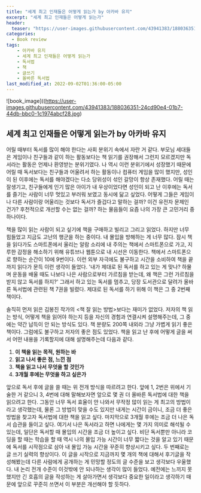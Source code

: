 ```yaml
---
title: "세계 최고 인재들은 어떻게 읽는가 by 아카바 유지"
excerpt: "세계 최고 인재들은 어떻게 읽는가"
header:
  teaser: "https://user-images.githubusercontent.com/43941383/188036351-24cd90e4-01b7-44db-bbc0-1c1974abcf28.jpg"
categories:
  - Book review
tags:
    - 아카바 유지
    - 세계 최고 인재들은 어떻게 읽는가
    - 독서법
    - 책
    - 글쓰기
    - 올바른 독서법
last_modified_at: 2022-09-02T01:36:00-05:00
---
```


![book_image]((https://user-images.githubusercontent.com/43941383/188036351-24cd90e4-01b7-44db-bbc0-1c1974abcf28.jpg)

## 세계 최고 인재들은 어떻게 읽는가 by 아카바 유지

어릴 때부터 독서를 많이 해야 한다는 사회 분위기 속에서 자란 거 같다. 부모님 세대들은 게임이나 친구들과 같이 하는 활동보다는 책 읽기를 권장해서 그런지 모르겠지만 독서라는 활동은 언제나 환영받는 분위기였다. 나 역시 이런 분위기에서 성장했기 때문에 어릴 때 독서보다는 친구들과 어울려서 하는 활동이나 컴퓨터 게임을 많이 했지만, 성인이 된 이후에는 독서를 해야겠다는 다소 당위성이 섞인 갈망이 항상 존재했다. 어릴 때는 잘생기고, 친구들에게 인기 많은 아이가 내 우상이었다면 성인이 되고 난 이후에는 독서를 즐기는 사람이 너무 멋있고 부러워 보였고 동시에 닮고 싶었다. 어떻게 그들은 게임이나 다른 사람이랑 어울리는 것보다 독서가 즐겁다고 말하는 걸까? 이건 유전자 문제인 건가? 후천적으로 개선할 수는 없는 걸까? 하는 물음들이 요즘 나의 가장 큰 고민거리 중 하나이다.

책을 많이 읽는 사람이 되고 싶기에 책을 구매하고 빌리고 그리고 읽었다. 하지만 너무 힘들었고 지금도 고난의 행군을 하는 중이다. 내 몰입을 방해하는 게 너무 많다. 잠시 책을 읽다가도 스마트폰에서 울리는 알람 소리에 내 주의는 책에서 스마트폰으로 가고, 지루한 감정을 해소하기 위해 유튜브나 웹툰으로 내 시선은 이동한다. 책에서 스마트폰으로 향하는 순간이 10에 9번이다. 이런 외부 자극에도 불구하고 시간을 소비하여 책을 끝까지 읽다가 문득 이런 생각이 들었다. '내가 제대로 된 독서를 하고 있는 게 맞나? 하물며 운동을 배울 때도 나보다 나은 사람으로부터 가르침을 받는데, 왜 책은 그런 가르침을 받지 않고 독서를 하지?' 그래서 하고 있는 독서를 멈추고, 당장 도서관으로 달려가 올바른 독서법에 관련된 책 7권을 빌렸다. 제대로 된 독서를 하기 위해 이 책은 그 중 2번째 책이다.

솔직히 먼저 읽은 김봉진 작가의 <책 잘 읽는 방법>보다는 재미가 없었다. 저자의 책 읽는 방식, 어떻게 책을 읽어야 하는지 등을 자신의 경험과 연결시켜 설명해주는데, 그 중에는 약간 납득이 안 되는 방식도 있다. 책 분량도 200쪽 내외라 그냥 가볍게 읽기 좋은 책이다. 그럼에도 불구하고 저자의 좋은 점도 있었다. 책을 읽고 난 후에 어떻게 글을 써서 어떤 내용을 기록할지에 대해 설명해주는데 다음과 같다.

1. **이 책을 읽는 목적, 원하는 바**
2. **읽고 나서 좋은 점, 느낀 점**
3. **책을 읽고 나서 무엇을 할 것인가**
4. **3개월 후에는 무엇을 하고 싶은가**

앞으로 독서 후에 글을 쓸 때는 위 전개 방식을 따르려고 한다. 앞에 1, 2번은 위에서 기술한 거 같으니 3, 4번에 대해 말해보자면 앞으로 몇 권 더 올바른 독서법에 대한 책을 읽으려고 한다. 그동안 너무 독서 효율이 안 나와서 무작정 많이 읽는 게 최고의 방법이라고 생각했는데, 물론 그 방법이 맞을 수도 있지만 내게는 시간이 금이니, 조금 더 좋은 방법을 찾고자 독서법에 대한 책을 읽고 싶다. 마지막으로 3개월 후에는 조금 더 나은 독서 습관을 들이고 싶다. 여기서 나은 독서라고 하면 나에게는 몇 가지 의미로 해석될 수 있는데, 일단은 독서할 때 몰입의 시간을 조금 더 높이고 싶다. 비단 독서뿐만 아니라 코딩을 할 때는 학습을 할 때 역시 나의 몰입 가능 시간이 너무 짧다는 것을 알고 있기 때문에 독서를 시작점으로 삼아 내 몰입 가능 시간을 꾸준히 향상시키고 싶다. 두 번째로는 글 쓰기 실력의 향상이다. 이 글을 시작으로 지금까지 몇 개의 책에 대해서 후기글을 작성해봤는데 다른 사람에게 공개하는 게 민망할 정도의 글 수준을 보고 생각보다 우울했다. 내 논리 전개 수준이 이것밖에 안 되나하는 생각이 많이 들었다. 예전에는 느끼지 못했지만 긴 호흡의 글을 작성하는 게 살아가면서 생각보다 중요한 일이라고 생각하기 때문에 앞으로 꾸준히 쓰면서 이 부분은 개선해야 할 듯하다.
